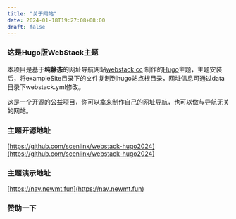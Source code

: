 ```yaml
---
title: "关于网站"
date: 2024-01-18T19:27:08+08:00
draft: false
---
```


### 这是Hugo版WebStack主题

本项目是基于**纯静态**的网址导航网站[webstack.cc](https://github.com/WebStackPage/WebStackPage.github.io) 制作的[Hugo](https://gohugo.io/)主题，主题安装后，将exampleSite目录下的文件复制到hugo站点根目录，网址信息可通过data目录下webstack.yml修改。

这是一个开源的公益项目，你可以拿来制作自己的网址导航，也可以做与导航无关的网站。

### 主题开源地址
[https://github.com/scenlinx/webstack-hugo2024](https://github.com/scenlinx/webstack-hugo2024)

### 主题演示地址
[https://nav.newmt.fun](https://nav.newmt.fun)

### 赞助一下

